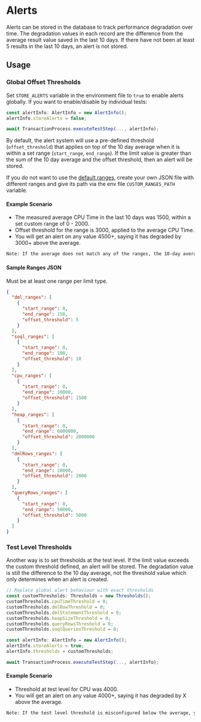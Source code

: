 # Alerts

Alerts can be stored in the database to track performance degradation over time. The degradation values in each record are the difference from the average result value saved in the last 10 days. If there have not been at least 5 results in the last 10 days, an alert is not stored.

## Usage

### Global Offset Thresholds

Set `STORE_ALERTS` variable in the environment file to `true` to enable alerts globally. If you want to enable/disable by individual tests:

```ts
const alertInfo: AlertInfo = new AlertInfo();
alertInfo.storeAlerts = false;

await TransactionProcess.executeTestStep(..., alertInfo);
```

By default, the alert system will use a pre-defined threshold (`offset_threshold`) that applies on top of the 10 day average when it is within a set range (`start_range`, `end_range`). If the limit value is greater than the sum of the 10 day average and the offset threshold, then an alert will be stored.

If you do not want to use the [default ranges](https://github.com/apex-dev-tools/benchmarker/blob/797a57ac45712f079b4a0ce86a15a02f0f12a3b8/src/services/defaultRanges.ts), create your own JSON file with different ranges and give its path via the env file `CUSTOM_RANGES_PATH` variable.

#### Example Scenario

* The measured average CPU Time in the last 10 days was 1500, within a set custom range of 0 - 2000.
* Offset threshold for the range is 3000, applied to the average CPU Time.
* You will get an alert on any value 4500+, saying it has degraded by 3000+ above the average.

```txt
Note: If the average does not match any of the ranges, the 10-day average becomes the threshold. To avoid issues, ensure you have ranges that apply from zero up to governor limits.
```

#### Sample Ranges JSON

Must be at least one range per limit type.

```json
{
  "dml_ranges": [
    {
      "start_range": 0,
      "end_range": 150,
      "offset_threshold": 5
    }
  ],
  "soql_ranges": [
    {
      "start_range": 0,
      "end_range": 100,
      "offset_threshold": 10
    }
  ],
  "cpu_ranges": [
    {
      "start_range": 0,
      "end_range": 10000,
      "offset_threshold": 1500
    }
  ],
  "heap_ranges": [
    {
      "start_range": 0,
      "end_range": 6000000,
      "offset_threshold": 2000000
    }
  ],
  "dmlRows_ranges": [
    {
      "start_range": 0,
      "end_range": 10000,
      "offset_threshold": 2000
    }
  ],
  "queryRows_ranges": [
    {
      "start_range": 0,
      "end_range": 50000,
      "offset_threshold": 5000
    }
  ]
}
```

### Test Level Thresholds

Another way is to set thresholds at the test level. If the limit value exceeds the custom threshold defined, an alert will be stored. The degradation value is still the difference to the 10 day average, not the threshold value which only determines when an alert is created.

```ts
// Replace global alert behaviour with exact thresholds
const customThresholds: Thresholds = new Thresholds();
customThresholds.cpuTimeThreshold = 0;
customThresholds.dmlRowThreshold = 0;
customThresholds.dmlStatementThreshold = 0;
customThresholds.heapSizeThreshold = 0;
customThresholds.queryRowsThreshold = 0;
customThresholds.soqlQueriesThreshold = 0;

const alertInfo: AlertInfo = new AlertInfo();
alertInfo.storeAlerts = true;
alertInfo.thresholds = customThresholds;

await TransactionProcess.executeTestStep(..., alertInfo);
```

#### Example Scenario

* Threshold at test level for CPU was 4000.
* You will get an alert on any value 4000+, saying it has degraded by X above the average.

```txt
Note: If the test level threshold is misconfigured below the average, you get an alert with a value of 0. Recommend filtering out zero alerts when querying for new records.
```
